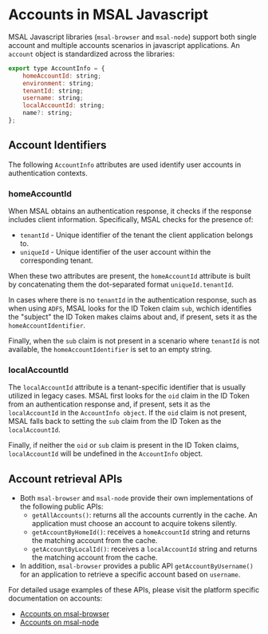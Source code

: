 # Accounts in MSAL Javascript

MSAL Javascript libraries (`msal-browser` and `msal-node`) support both single account and multiple accounts scenarios in javascript applications. An `account` object is standardized across the libraries:

```javascript
export type AccountInfo = {
    homeAccountId: string;
    environment: string;
    tenantId: string;
    username: string;
    localAccountId: string;
    name?: string;
};
```

## Account Identifiers

The following `AccountInfo` attributes are used identify user accounts in authentication contexts.

### homeAccountId

When MSAL obtains an authentication response, it checks if the response includes client information. Specifically, MSAL checks for the presence of:

* `tenantId` - Unique identifier of the tenant the client application belongs to.
* `uniqueId` - Unique identifier of the user account within the corresponding tenant.

When these two attributes are present, the `homeAccountId` attribute is built by concatenating them the dot-separated format `uniqueId.tenantId`.

In cases where there is no `tenantId` in the authentication response, such as when using `ADFS`, MSAL looks for the ID Token claim `sub`, wchich identifies the "subject" the ID Token makes claims about and, if present, sets it as the `homeAccountIdentifier`.

Finally, when the `sub` claim is not present in a scenario where `tenantId` is not available, the `homeAccountIdentifier` is set to an empty string.

### localAccountId

The `localAccountId` attribute is a tenant-specific identifier that is usually utilized in legacy cases. MSAL first looks for the `oid` claim in the ID Token from an authentication response and, if present, sets it as the `localAccountId` in the `AccountInfo object`. If the `oid` claim is not present, MSAL falls back to setting the `sub` claim from the ID Token as the `localAccountId`.

Finally, if neither the `oid` or `sub` claim is present in the ID Token claims, `localAccountId` will be undefined in the `AccountInfo` object.

## Account retrieval APIs

* Both `msal-browser` and `msal-node` provide their own implementations of the following public APIs:
    * `getAllAccounts()`: returns all the accounts currently in the cache. An application must choose an account to acquire tokens silently.
    * `getAccountByHomeId()`: receives a `homeAccountId` string and returns the matching account from the cache.
    * `getAccountByLocalId()`: receives a `localAccountId` string and returns the matching account from the cache.
* In addition, `msal-browser` provides a public API `getAccountByUsername()` for an application to retrieve a specific account based on `username`.

For detailed usage examples of these APIs, please visit the platform specific documentation on accounts:

* [Accounts on msal-browser](../../msal-browser/docs/accounts.md)
* [Accounts on msal-node](../../msal-node/docs/accounts.md)
